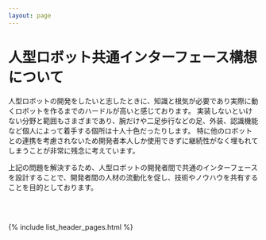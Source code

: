 ```yaml
---
layout: page
---
```


<h1 class="post-title">人型ロボット共通インターフェース構想について</h1>

人型ロボットの開発をしたいと志したときに、知識と根気が必要であり実際に動くロボットを作るまでのハードルが高いと感じております。
実装しないといけない分野と範囲もさまざまであり、腕だけや二足歩行などの足、外装、認識機能など個人によって着手する個所は十人十色だったりします。
特に他のロボットとの連携を考慮されないため開発者本人しか使用できずに継続性がなく埋もれてしまうことが非常に残念に考えています。

上記の問題を解決するため、人型ロボットの開発者間で共通のインターフェースを設計することで、開発者間の人材の流動化を促し、技術やノウハウを共有することを目的としております。

<p></p>
<br>
<br>

{% include list_header_pages.html %}
